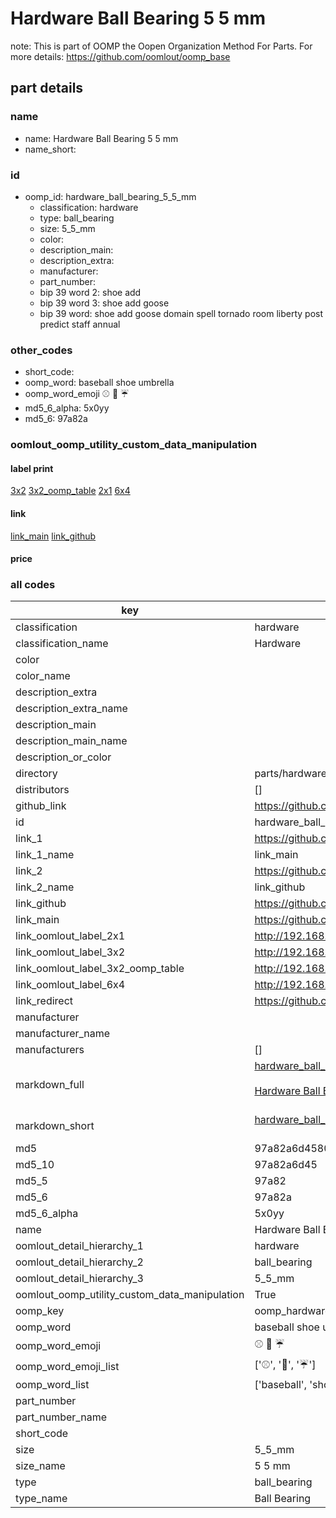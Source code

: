 # Hardware Ball Bearing 5 5 mm  

note: This is part of OOMP the Oopen Organization Method For Parts. For more details: https://github.com/oomlout/oomp_base

##  part details
  







### name
* name: Hardware Ball Bearing 5 5 mm
* name_short: 
### id
* oomp_id: hardware_ball_bearing_5_5_mm
  * classification: hardware
  * type: ball_bearing
  * size: 5_5_mm
  * color: 
  * description_main: 
  * description_extra: 
  * manufacturer: 
  * part_number: 
  * bip 39 word 2: shoe add
  * bip 39 word 3: shoe add goose
  * bip 39 word: shoe add goose domain spell tornado room liberty post predict staff annual

### other_codes
* short_code: 
* oomp_word: baseball shoe umbrella
* oomp_word_emoji :baseball: :shoe: :umbrella:
* md5_6_alpha: 5x0yy
* md5_6: 97a82a






### oomlout_oomp_utility_custom_data_manipulation
#### label print
[3x2](http://192.168.1.245:1112/?label=oomp%205x0yy)
[3x2_oomp_table](http://192.168.1.108:1112/?label=oomp%205x0yy)
[2x1](http://192.168.1.242:1112/?label=oomp%205x0yy)
[6x4](http://192.168.1.55:1112/?label=oomp%205x0yy)    

#### link

[link_main](https://github.com/oomlout/oomlout_oomp_version_1_messy/tree/main/parts/hardware_ball_bearing_5_5_mm) [link_github](https://github.com/oomlout/oomlout_oomp_version_1_messy/tree/main/parts/hardware_ball_bearing_5_5_mm)                             

#### price







### all codes 
| key | value |  
| --- | --- |  
| classification | hardware |  
| classification_name | Hardware |  
| color |  |  
| color_name |  |  
| description_extra |  |  
| description_extra_name |  |  
| description_main |  |  
| description_main_name |  |  
| description_or_color |   |  
| directory | parts/hardware_ball_bearing_5_5_mm |  
| distributors | [] |  
| github_link | https://github.com/oomlout/oomlout_oomp_part_src/tree/main/parts/hardware_ball_bearing_5_5_mm |  
| id | hardware_ball_bearing_5_5_mm |  
| link_1 | https://github.com/oomlout/oomlout_oomp_version_1_messy/tree/main/parts/hardware_ball_bearing_5_5_mm |  
| link_1_name | link_main |  
| link_2 | https://github.com/oomlout/oomlout_oomp_version_1_messy/tree/main/parts/hardware_ball_bearing_5_5_mm |  
| link_2_name | link_github |  
| link_github | https://github.com/oomlout/oomlout_oomp_version_1_messy/tree/main/parts/hardware_ball_bearing_5_5_mm |  
| link_main | https://github.com/oomlout/oomlout_oomp_version_1_messy/tree/main/parts/hardware_ball_bearing_5_5_mm |  
| link_oomlout_label_2x1 | http://192.168.1.242:1112/?label=oomp%205x0yy |  
| link_oomlout_label_3x2 | http://192.168.1.245:1112/?label=oomp%205x0yy |  
| link_oomlout_label_3x2_oomp_table | http://192.168.1.108:1112/?label=oomp%205x0yy |  
| link_oomlout_label_6x4 | http://192.168.1.55:1112/?label=oomp%205x0yy |  
| link_redirect | https://github.com/oomlout/oomlout_oomp_version_1_messy/tree/main/parts/hardware_ball_bearing_5_5_mm |  
| manufacturer |  |  
| manufacturer_name |  |  
| manufacturers | [] |  
| markdown_full | [hardware_ball_bearing_5_5_mm](none)<br>[](none)<br>[Hardware Ball Bearing 5 5 Mm](none)<br><br> |  
| markdown_short | [hardware_ball_bearing_5_5_mm](none)<br><br> |  
| md5 | 97a82a6d4580f77f95e8940ec900ce33 |  
| md5_10 | 97a82a6d45 |  
| md5_5 | 97a82 |  
| md5_6 | 97a82a |  
| md5_6_alpha | 5x0yy |  
| name | Hardware Ball Bearing 5 5 mm |  
| oomlout_detail_hierarchy_1 | hardware |  
| oomlout_detail_hierarchy_2 | ball_bearing |  
| oomlout_detail_hierarchy_3 | 5_5_mm |  
| oomlout_oomp_utility_custom_data_manipulation | True |  
| oomp_key | oomp_hardware_ball_bearing_5_5_mm |  
| oomp_word | baseball shoe umbrella |  
| oomp_word_emoji | :baseball: :shoe: :umbrella: |  
| oomp_word_emoji_list | [':baseball:', ':shoe:', ':umbrella:'] |  
| oomp_word_list | ['baseball', 'shoe', 'umbrella'] |  
| part_number |  |  
| part_number_name |  |  
| short_code |  |  
| size | 5_5_mm |  
| size_name | 5 5 mm |  
| type | ball_bearing |  
| type_name | Ball Bearing |  
